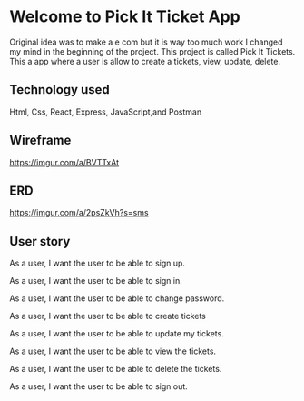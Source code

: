 # Welcome to Pick It Ticket App
Original idea was to make a e com but it is way too much work I changed my mind in the beginning of the project. This project is called Pick It Tickets. This a app where a user is allow to create a tickets, view, update, delete.

## Technology used
Html, Css, React, Express, JavaScript,and Postman 

## Wireframe
https://imgur.com/a/BVTTxAt

## ERD
https://imgur.com/a/2psZkVh?s=sms

## User story
As a user, I want the user to be able to sign up.

As a user, I want the user to be able to sign in.

As a user, I want the user to be able to change password.

As a user, I want the user to be able to create tickets

As a user, I want the user to be able to update my tickets.

As a user, I want the user to be able to view the tickets.

As a user, I want the user to be able to delete the tickets.

As a user, I want the user to be able to sign out.